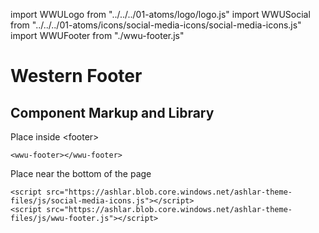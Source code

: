 import WWULogo from "../../../01-atoms/logo/logo.js"
import WWUSocial from "../../../01-atoms/icons/social-media-icons/social-media-icons.js"
import WWUFooter from "./wwu-footer.js"

# Western Footer

<wwu-footer></wwu-footer>

## Component Markup and Library
Place inside &lt;footer&gt;

```
<wwu-footer></wwu-footer>
```

Place near the bottom of the page
```
<script src="https://ashlar.blob.core.windows.net/ashlar-theme-files/js/social-media-icons.js"></script>
<script src="https://ashlar.blob.core.windows.net/ashlar-theme-files/js/wwu-footer.js"></script>
```
